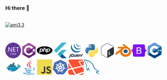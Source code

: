 ### Hi there 👋

<br>
<a href="https://instagram.com/blackdeathhz" target="blank"><img align="center" src="https://raw.githubusercontent.com/rahuldkjain/github-profile-readme-generator/master/src/images/icons/Social/instagram.svg" alt="amj3.3" height="30" width="40" /></a>
</p>
<br>
<br>
<img src="https://github.com/devicons/devicon/blob/master/icons/dotnetcore/dotnetcore-original.svg" width="50" height="50"><img src="https://github.com/devicons/devicon/blob/master/icons/csharp/csharp-original.svg" width="50" height="50"><img src="https://github.com/devicons/devicon/blob/master/icons/php/php-plain.svg" width="50" height="50"><img src="https://github.com/devicons/devicon/blob/master/icons/flutter/flutter-original.svg" width="50" height="50"><img src="https://github.com/devicons/devicon/blob/master/icons/jquery/jquery-original-wordmark.svg" width="50" height="50"><img src="https://github.com/devicons/devicon/blob/master/icons/python/python-original.svg" width="50" height="50"><img src="https://github.com/devicons/devicon/blob/master/icons/bash/bash-original.svg" width="50" height="50"><img src="https://github.com/devicons/devicon/blob/master/icons/blender/blender-original.svg" width="50" height="50"><img src="https://github.com/devicons/devicon/blob/master/icons/bootstrap/bootstrap-original.svg" width="50" height="50"><img src="https://github.com/devicons/devicon/blob/master/icons/cplusplus/cplusplus-original.svg" width="50" height="50"><img src="https://github.com/devicons/devicon/blob/master/icons/docker/docker-original.svg" width="50" height="50"><img src="https://github.com/devicons/devicon/blob/master/icons/java/java-original.svg" width="50" height="50"><img src="https://github.com/devicons/devicon/blob/master/icons/javascript/javascript-original.svg" width="50" height="50"><img src="https://github.com/devicons/devicon/blob/master/icons/kubernetes/kubernetes-plain.svg" width="50" height="50"><img src="https://github.com/devicons/devicon/blob/master/icons/laravel/laravel-plain.svg" width="50" height="50"><img src="https://github.com/devicons/devicon/blob/master/icons/mysql/mysql-original.svg" width="50" height="50">
<!--
**Hamzah-Telha/Hamzah-Telha** is a ✨ _special_ ✨ repository because its `README.md` (this file) appears on your GitHub profile.

Here are some ideas to get you started:

- 🔭 I’m currently working on ...
- 🌱 I’m currently learning ...
- 👯 I’m looking to collaborate on ...
- 🤔 I’m looking for help with ...
- 💬 Ask me about ...
- 📫 How to reach me: ...
- 😄 Pronouns: ...
- ⚡ Fun fact: ...
-->
